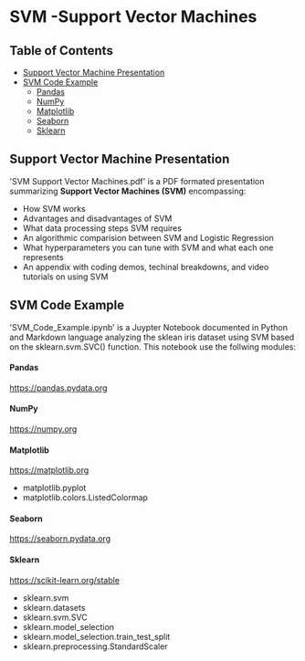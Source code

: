 # SVM -Support Vector Machines

## Table of Contents
- [Support Vector Machine Presentation](#Support-Vector-Machine-Presentation)
- [SVM Code Example](#SVM-Code-Example)
  - [Pandas](#Pandas)
  - [NumPy](#NumPy)
  - [Matplotlib](#Matplotlib)
  - [Seaborn](#Seaborn)
  - [Sklearn](#Sklearn)
  

## Support Vector Machine Presentation
'SVM Support Vector Machines.pdf' is a PDF formated presentation summarizing **Support Vector Machines (SVM)** encompassing:
 - How SVM works
 - Advantages and disadvantages of SVM
 - What data processing steps SVM requires
 - An algorithmic comparision between SVM and Logistic Regression
 - What hyperparameters you can tune with SVM and what each one represents
 - An appendix with coding demos, techinal breakdowns, and video tutorials on using SVM
 
## SVM Code Example
'SVM_Code_Example.ipynb' is a Juypter Notebook documented in Python and Markdown language analyzing the sklean iris dataset using SVM based on the sklearn.svm.SVC() function. This notebook use the follwing modules:
#### Pandas 
<href>https://pandas.pydata.org</href>
#### NumPy 
<href>https://numpy.org</href>
#### Matplotlib
<href>https://matplotlib.org</href>
  - matplotlib.pyplot
  - matplotlib.colors.ListedColormap
#### Seaborn
<href>https://seaborn.pydata.org</href>
#### Sklearn
<href>https://scikit-learn.org/stable</href>
  - sklearn.svm
  - sklearn.datasets
  - sklearn.svm.SVC
  - sklearn.model_selection 
  - sklearn.model_selection.train_test_split
  - sklearn.preprocessing.StandardScaler

